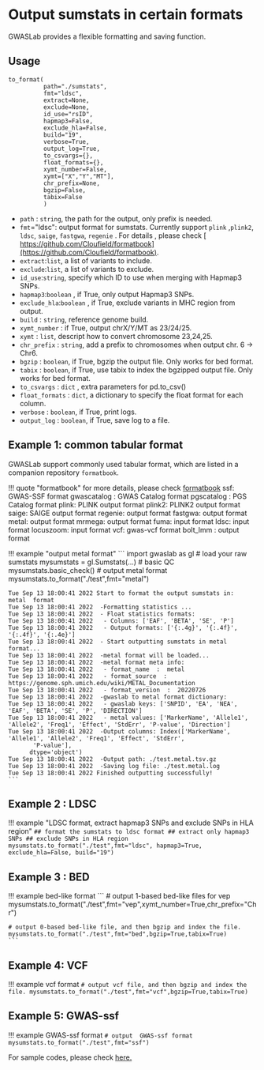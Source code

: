 # Output sumstats in certain formats

GWASLab provides a flexible formatting and saving function.

## Usage

```
to_format(
          path="./sumstats",
          fmt="ldsc",   
          extract=None,
          exclude=None,
          id_use="rsID",
          hapmap3=False,
          exclude_hla=False,  
          build="19", 
          verbose=True,
          output_log=True,
          to_csvargs={},
          float_formats={},
          xymt_number=False,
          xymt=["X","Y","MT"],
          chr_prefix=None,
          bgzip=False,
          tabix=False
          )
```

- `path` : `string`, the path for the output, only prefix is needed.
- `fmt`="ldsc": output format for sumstats. Currently support `plink` ,`plink2`, `ldsc`, `saige`, `fastgwa`, `regenie` . For details , please check [ https://github.com/Cloufield/formatbook](https://github.com/Cloufield/formatbook).
- `extract`:`list`, a list of variants to include.
- `exclude`:`list`, a list of variants to exclude.
- `id_use`:`string`, specify which ID to use when merging with Hapmap3 SNPs.
- `hapmap3`:`boolean` , if True, only output Hapmap3 SNPs.
- `exclude_hla`:`boolean` , if True, exclude variants in MHC region from output.
- `build` : `string`, reference genome build. 
- `xymt_number` : if True, output chrX/Y/MT as 23/24/25.
- `xymt` : `list`, descript how to convert chromosome 23,24,25.
- `chr_prefix` : `string`, add a prefix to chromosomes when output chr. 6 -> Chr6.
- `bgzip` : `boolean`, if True, bgzip the output file. Only works for bed format.
- `tabix` : `boolean`, if True, use tabix to index the bgzipped output file. Only works for bed format.
- `to_csvargs` : `dict` , extra parameters for pd.to_csv()
- `float_formats` : `dict`, a dictionary to specify the float format for each column.
- `verbose` : `boolean`, if True, print logs.
- `output_log` : `boolean`, if True, save log to a file.

## Example 1: common tabular format

GWASLab support commonly used tabular format, which are listed in a companion repository `formatbook`.

!!! quote "formatbook"
    for more details, please check [formatbook](https://github.com/Cloufield/formatbook)
    ssf: GWAS-SSF format
    gwascatalog : GWAS Catalog format
    pgscatalog : PGS Catalog format
    plink: PLINK output format
    plink2: PLINK2 output format
    saige: SAIGE output format
    regenie: output format
    fastgwa: output format
    metal: output format
    mrmega: output format
    fuma: input format
    ldsc: input format
    locuszoom: input format
    vcf: gwas-vcf format
    bolt_lmm : output format


!!! example "output metal format"
    ```
    import gwaslab as gl
    # load your raw sumstats
    mysumstats = gl.Sumstats(...)
    # basic QC
    mysumstats.basic_check()
    # output metal format
    mysumstats.to_format("./test",fmt="metal")
    
    Tue Sep 13 18:00:41 2022 Start to format the output sumstats in:  metal  format
    Tue Sep 13 18:00:41 2022  -Formatting statistics ...
    Tue Sep 13 18:00:41 2022  - Float statistics formats:
    Tue Sep 13 18:00:41 2022   - Columns: ['EAF', 'BETA', 'SE', 'P']
    Tue Sep 13 18:00:41 2022   - Output formats: ['{:.4g}', '{:.4f}', '{:.4f}', '{:.4e}']
    Tue Sep 13 18:00:41 2022  - Start outputting sumstats in metal format...
    Tue Sep 13 18:00:41 2022  -metal format will be loaded...
    Tue Sep 13 18:00:41 2022  -metal format meta info:
    Tue Sep 13 18:00:41 2022   - format_name  :  metal
    Tue Sep 13 18:00:41 2022   - format_source  :  https://genome.sph.umich.edu/wiki/METAL_Documentation
    Tue Sep 13 18:00:41 2022   - format_version  :  20220726
    Tue Sep 13 18:00:41 2022  -gwaslab to metal format dictionary:
    Tue Sep 13 18:00:41 2022   - gwaslab keys: ['SNPID', 'EA', 'NEA', 'EAF', 'BETA', 'SE', 'P', 'DIRECTION']
    Tue Sep 13 18:00:41 2022   - metal values: ['MarkerName', 'Allele1', 'Allele2', 'Freq1', 'Effect', 'StdErr', 'P-value', 'Direction']
    Tue Sep 13 18:00:41 2022  -Output columns: Index(['MarkerName', 'Allele1', 'Allele2', 'Freq1', 'Effect', 'StdErr',
           'P-value'],
          dtype='object')
    Tue Sep 13 18:00:41 2022  -Output path: ./test.metal.tsv.gz
    Tue Sep 13 18:00:41 2022  -Saving log file: ./test.metal.log
    Tue Sep 13 18:00:41 2022 Finished outputting successfully!
    ```

## Example 2 : LDSC
!!! example "LDSC format, extract hapmap3 SNPs and exclude SNPs in HLA region"
    ```
    ## format the sumstats to ldsc format
    ## extract only hapmap3 SNPs
    ## exclude SNPs in HLA region
    mysumstats.to_format("./test",fmt="ldsc", hapmap3=True, exclude_hla=False, build="19")
    ```

## Example 3 : BED
!!! example bed-like format
    ```
    # output 1-based bed-like files for vep
    mysumstats.to_format("./test",fmt="vep",xymt_number=True,chr_prefix="Chr")
    
    # output 0-based bed-like file, and then bgzip and index the file.
    mysumstats.to_format("./test",fmt="bed",bgzip=True,tabix=True)
    ```

## Example 4: VCF 
!!! example vcf format
    ```
    # output vcf file, and then bgzip and index the file.
    mysumstats.to_format("./test",fmt="vcf",bgzip=True,tabix=True)
    ```

## Example 5: GWAS-ssf
!!! example GWAS-ssf format
    ```
    # output  GWAS-ssf format
    mysumstats.to_format("./test",fmt="ssf")
    ```

For sample codes, please check [here.](https://cloufield.github.io/gwaslab/format_load_save/)
